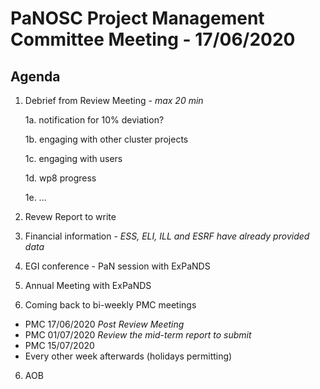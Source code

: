 PaNOSC Project Management Committee Meeting - 17/06/2020 
========================================================

Agenda
------	

1. Debrief from Review Meeting *- max 20 min*

    1a. notification for 10% deviation?
    
    1b. engaging with other cluster projects
    
    1c. engaging with users
    
    1d. wp8 progress
    
    1e. ...

2. Revew Report to write

3. Financial information - *ESS, ELI, ILL and ESRF have already provided data*

4. EGI conference - PaN session with ExPaNDS

5. Annual Meeting with ExPaNDS

6. Coming back to bi-weekly PMC meetings
* PMC 17/06/2020 *Post Review Meeting*
* PMC 01/07/2020 *Review the mid-term report to submit*
* PMC 15/07/2020 
* Every other week afterwards (holidays permitting)

6. AOB
